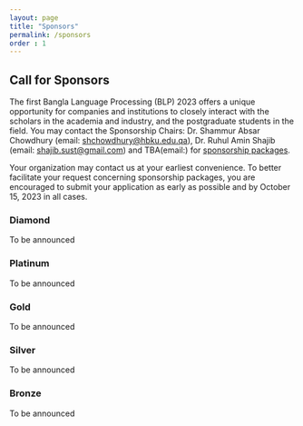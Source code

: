 ```yaml
---
layout: page
title: "Sponsors"
permalink: /sponsors
order : 1
---
```


## Call for Sponsors
The first Bangla Language Processing (BLP) 2023 offers a unique opportunity for companies and institutions to closely interact with the scholars in the academia and industry, and the postgraduate students in the field. You may contact the Sponsorship Chairs: Dr. Shammur Absar Chowdhury (email: shchowdhury@hbku.edu.qa), Dr. Ruhul Amin Shajib (email: shajib.sust@gmail.com) and TBA(email:) for [sponsorship packages](content/Sponsorship_Brochure-BLP2023.pdf).


Your organization may contact us at your earliest convenience. To better facilitate your request concerning sponsorship packages, you are encouraged to submit your application as early as possible and by October 15, 2023 in all cases.

### Diamond
To be announced

### Platinum
To be announced

### Gold
To be announced

### Silver
To be announced

### Bronze
To be announced

